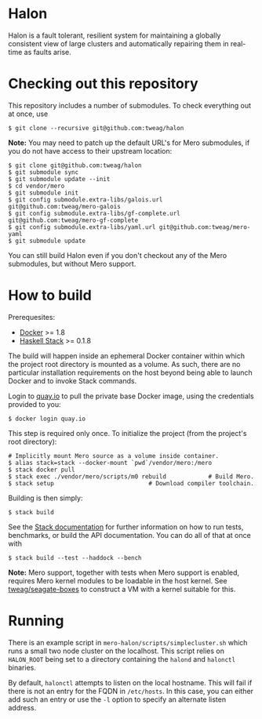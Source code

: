 # Halon

Halon is a fault tolerant, resilient system for maintaining a globally
consistent view of large clusters and automatically repairing them in
real-time as faults arise.

# Checking out this repository

This repository includes a number of submodules. To check everything
out at once, use

```
$ git clone --recursive git@github.com:tweag/halon
```

**Note:** You may need to patch up the default URL's for Mero
submodules, if you do not have access to their upstream location:

```
$ git clone git@github.com:tweag/halon
$ git submodule sync
$ git submodule update --init
$ cd vendor/mero
$ git submodule init
$ git config submodule.extra-libs/galois.url git@github.com:tweag/mero-galois
$ git config submodule.extra-libs/gf-complete.url git@github.com:tweag/mero-gf-complete
$ git config submodule.extra-libs/yaml.url git@github.com:tweag/mero-yaml
$ git submodule update
```

You can still build Halon even if you don't checkout any of the Mero
submodules, but without Mero support.

# How to build

Prerequesites:
* [Docker][docker] >= 1.8
* [Haskell Stack][haskell-stack] >= 0.1.8

The build will happen inside an ephemeral Docker container within
which the project root directory is mounted as a volume. As such,
there are no particular installation requirements on the host beyond
being able to launch Docker and to invoke Stack commands.

Login to [quay.io][quay] to pull the private base Docker image, using
the credentials provided to you:

```
$ docker login quay.io
```

This step is required only once. To initialize the project (from the
project's root directory):

```
# Implicitly mount Mero source as a volume inside container.
$ alias stack=stack --docker-mount `pwd`/vendor/mero:/mero
$ stack docker pull
$ stack exec ./vendor/mero/scripts/m0 rebuild            # Build Mero.
$ stack setup                           # Download compiler toolchain.
```

Building is then simply:

```
$ stack build
```

See the [Stack documentation][stack-doc] for further information on
how to run tests, benchmarks, or build the API documentation. You can
do all of that at once with

```
$ stack build --test --haddock --bench
```

**Note:** Mero support, together with tests when Mero support is
enabled, requires Mero kernel modules to be loadable in the host
kernel. See [tweag/seagate-boxes][seagate-boxes] to construct a VM
with a kernel suitable for this.

[docker]: https://www.docker.com/
[haskell-stack]: https://github.com/commercialhaskell/stack
[quay]: https://quay.io
[seagate-boxes]: https://github.com/tweag/seagate-boxes
[stack-doc]: http://docs.haskellstack.org/en/stable/README.html

# Running

There is an example script in `mero-halon/scripts/simplecluster.sh`
which runs a small two node cluster on the localhost. This script
relies on `HALON_ROOT` being set to a directory containing the
`halond` and `halonctl` binaries.

By default, `halonctl` attempts to listen on the local hostname. This
will fail if there is not an entry for the FQDN in `/etc/hosts`. In
this case, you can either add such an entry or use the `-l` option to
specify an alternate listen address.
